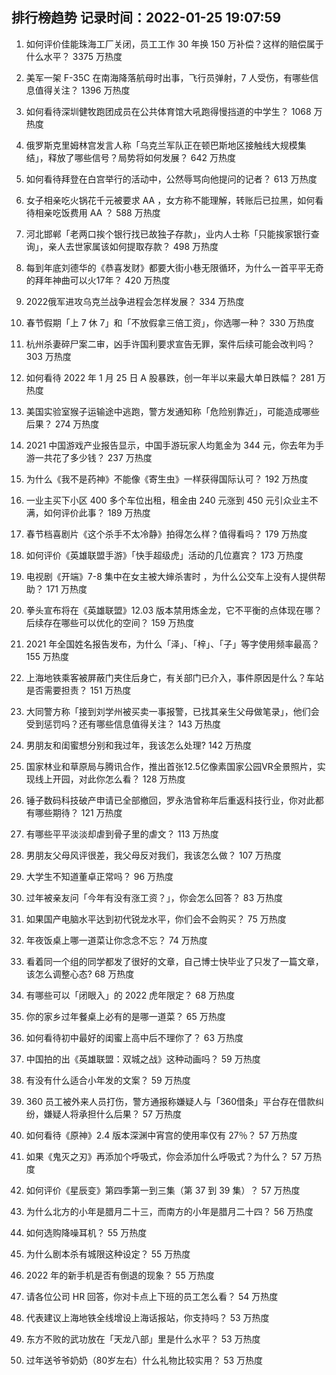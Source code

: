 
## 排行榜趋势 记录时间：2022-01-25 19:07:59
  
  1. 如何评价佳能珠海工厂关闭，员工工作 30 年换 150 万补偿？这样的赔偿属于什么水平？ 3375 万热度
    
  2. 美军一架 F-35C 在南海降落航母时出事，飞行员弹射，7 人受伤，有哪些信息值得关注？ 1396 万热度
    
  3. 如何看待深圳健牧跑团成员在公共体育馆大吼跑得慢挡道的中学生？ 1068 万热度
    
  4. 俄罗斯克里姆林宫发言人称「乌克兰军队正在顿巴斯地区接触线大规模集结」，释放了哪些信号？局势将如何发展？ 642 万热度
    
  5. 如何看待拜登在白宫举行的活动中，公然辱骂向他提问的记者？ 613 万热度
    
  6. 女子相亲吃火锅花千元被要求 AA ，女方称不能理解，转账后已拉黑，如何看待相亲吃饭费用 AA ？ 588 万热度
    
  7. 河北邯郸「老两口挨个银行找已故独子存款」，业内人士称「只能挨家银行查询」，亲人去世家属该如何提取存款？ 498 万热度
    
  8. 每到年底刘德华的《恭喜发财》都要大街小巷无限循环，为什么一首平平无奇的拜年神曲可以火17年？ 420 万热度
    
  9. 2022俄军进攻乌克兰战争进程会怎样发展？ 334 万热度
    
  10. 春节假期「上 7 休 7」和「不放假拿三倍工资」，你选哪一种？ 330 万热度
    
  11. 杭州杀妻碎尸案二审，凶手许国利要求宣告无罪，案件后续可能会改判吗？ 303 万热度
    
  12. 如何看待 2022 年 1 月 25 日 A 股暴跌，创一年半以来最大单日跌幅？ 281 万热度
    
  13. 美国实验室猴子运输途中逃跑，警方发通知称「危险别靠近」，可能造成哪些后果？ 274 万热度
    
  14. 2021 中国游戏产业报告显示，中国手游玩家人均氪金为 344 元，你去年为手游一共花了多少钱？ 237 万热度
    
  15. 为什么《我不是药神》不能像《寄生虫》一样获得国际认可？ 192 万热度
    
  16. 一业主买下小区 400 多个车位出租，租金由 240 元涨到 450 元引众业主不满，如何评价此事？ 189 万热度
    
  17. 春节档喜剧片《这个杀手不太冷静》拍得怎么样？值得看吗？ 179 万热度
    
  18. 如何评价《英雄联盟手游》「快手超级虎」活动的几位嘉宾？ 173 万热度
    
  19. 电视剧《开端》7-8 集中在女主被大婶杀害时 ，为什么公交车上没有人提供帮助？ 171 万热度
    
  20. 拳头宣布将在《英雄联盟》12.03 版本禁用炼金龙，它不平衡的点体现在哪？后续存在哪些可以优化的空间？ 159 万热度
    
  21. 2021 年全国姓名报告发布，为什么「泽」、「梓」、「子」等字使用频率最高？ 155 万热度
    
  22. 上海地铁乘客被屏蔽门夹住后身亡，有关部门已介入，事件原因是什么？车站是否需要担责？ 151 万热度
    
  23. 大同警方称「接到刘学州被买卖一事报警，已找其亲生父母做笔录」，他们会受到惩罚吗？还有哪些信息值得关注？ 143 万热度
    
  24. 男朋友和闺蜜想分别和我过年，我该怎么处理? 142 万热度
    
  25. 国家林业和草原局与腾讯合作，推出首张12.5亿像素国家公园VR全景照片，实现线上开园，对此你怎么看？ 128 万热度
    
  26. 锤子数码科技破产申请已全部撤回，罗永浩曾称年后重返科技行业，你对此都有哪些期待？ 121 万热度
    
  27. 有哪些平平淡淡却虐到骨子里的虐文？ 113 万热度
    
  28. 男朋友父母风评很差，我父母反对我们，我该怎么做？ 107 万热度
    
  29. 大学生不知道董卓正常吗？ 96 万热度
    
  30. 过年被亲友问「今年有没有涨工资？」，你会怎么回答？ 83 万热度
    
  31. 如果国产电脑水平达到初代锐龙水平，你们会不会购买？ 75 万热度
    
  32. 年夜饭桌上哪一道菜让你念念不忘？ 74 万热度
    
  33. 看着同一个组的同学都发了很好的文章，自己博士快毕业了只发了一篇文章，该怎么调整心态? 68 万热度
    
  34. 有哪些可以「闭眼入」的 2022 虎年限定？ 68 万热度
    
  35. 你的家乡过年餐桌上必有的是哪一道菜？ 65 万热度
    
  36. 如何看待初中最好的闺蜜上高中后不理你了？ 63 万热度
    
  37. 中国拍的出《英雄联盟：双城之战》这种动画吗？ 59 万热度
    
  38. 有没有什么适合小年发的文案？ 59 万热度
    
  39. 360 员工被外来人员打伤，警方通报称嫌疑人与「360借条」平台存在借款纠纷，嫌疑人将承担什么后果？ 57 万热度
    
  40. 如何看待《原神》2.4 版本深渊中宵宫的使用率仅有 27％？ 57 万热度
    
  41. 如果《鬼灭之刃》再添加个呼吸式，你会添加什么呼吸式？为什么？ 57 万热度
    
  42. 如何评价《星辰变》第四季第一到三集（第 37 到 39 集）？ 57 万热度
    
  43. 为什么北方的小年是腊月二十三，而南方的小年是腊月二十四？ 56 万热度
    
  44. 如何选购降噪耳机？ 55 万热度
    
  45. 为什么剧本杀有城限这种设定？ 55 万热度
    
  46. 2022 年的新手机是否有倒退的现象？ 55 万热度
    
  47. 请各位公司 HR 回答，你对卡点上下班的员工怎么看？ 54 万热度
    
  48. 代表建议上海地铁全线增设上海话报站，你支持吗？ 53 万热度
    
  49. 东方不败的武功放在「天龙八部」里是什么水平？ 53 万热度
    
  50. 过年送爷爷奶奶（80岁左右）什么礼物比较实用？ 53 万热度
    
